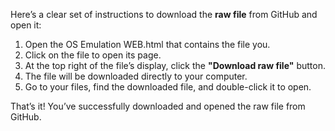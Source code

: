Here’s a clear set of instructions to download the **raw file** from GitHub and open it:

1. Open the OS Emulation WEB.html that contains the file you.
2. Click on the file to open its page.
3. At the top right of the file’s display, click the **"Download raw file"** button.
4. The file will be downloaded directly to your computer.
5. Go to your files, find the downloaded file, and double-click it to open.

That’s it! You’ve successfully downloaded and opened the raw file from GitHub.
